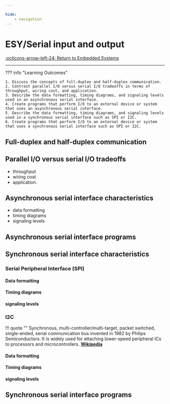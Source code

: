 ```yaml
---

hide:
    - navigation
---
```

# ESY/Serial input and output

[:octicons-arrow-left-24: Return to Embedded Systems](/Knowledge-Notebook/Embedded-Systems)

---

??? info "Learning Outcomes"

    1. Discuss the concepts of full-duplex and half-duplex communication.
    2. Contrast parallel I/O versus serial I/O tradeoffs in terms of throughput, wiring cost, and application.
    3. Describe the data formatting, timing diagrams, and signaling levels used in an asynchronous serial interface.
    4. Create programs that perform I/O to an external device or system that uses an asynchronous serial interface.
    5. Describe the data formatting, timing diagrams, and signaling levels used in a synchronous serial interface such as SPI or I2C.
    6. Create programs that perform I/O to an external device or system that uses a synchronous serial interface such as SPI or I2C.

## Full-duplex and half-duplex communication

## Parallel I/O versus serial I/O tradeoffs

- throughput
- wiring cost
- application.

## Asynchronous serial interface characteristics

- data formatting
- timing diagrams
- signaling levels

## Asynchronous serial interface programs

## Synchronous serial interface characteristics

### Serial Peripheral Interface (SPI)

#### Data formatting

#### Timing diagrams

#### signaling levels

### I2C

!!! quote ""
    Synchronous, multi-controller/multi-target, packet switched, single-ended, serial communication bus invented in 1982 by Philips Semiconductors. It is widely used for attaching lower-speed peripheral ICs to processors and microcontrollers.
    [**Wikipedia**](https://en.wikipedia.org/wiki/I²C)

#### Data formatting

#### Timing diagrams

#### signaling levels

## Synchronous serial interface programs
